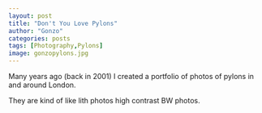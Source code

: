 ```yaml
---
layout: post
title: "Don't You Love Pylons"
author: "Gonzo"
categories: posts
tags: [Photography,Pylons]
image: gonzopylons.jpg
---
```


Many years ago (back in 2001) I created a portfolio of photos of pylons in and around London. 

They are kind of like lith photos high contrast BW photos.
